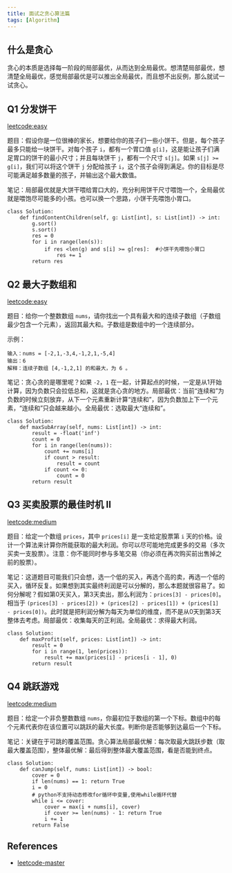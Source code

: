 ```yaml
---
title: 面试之贪心算法篇
tags: [Algorithm]
---
```


## 什么是贪心
贪心的本质是选择每一阶段的局部最优，从而达到全局最优。想清楚局部最优，想清楚全局最优，感觉局部最优是可以推出全局最优，而且想不出反例，那么就试一试贪心。

## Q1 分发饼干
[leetcode:easy](https://leetcode-cn.com/problems/assign-cookies/)

题目：假设你是一位很棒的家长，想要给你的孩子们一些小饼干。但是，每个孩子最多只能给一块饼干。对每个孩子 `i`，都有一个胃口值 `g[i]`，这是能让孩子们满足胃口的饼干的最小尺寸；并且每块饼干 `j`，都有一个尺寸 `s[j]`。如果 `s[j] >= g[i]`，我们可以将这个饼干 `j` 分配给孩子 `i`，这个孩子会得到满足。你的目标是尽可能满足越多数量的孩子，并输出这个最大数值。

笔记：局部最优就是大饼干喂给胃口大的，充分利用饼干尺寸喂饱一个，全局最优就是喂饱尽可能多的小孩。也可以换一个思路，小饼干先喂饱小胃口。

```
class Solution:
    def findContentChildren(self, g: List[int], s: List[int]) -> int:
        g.sort()
        s.sort()
        res = 0
        for i in range(len(s)):
            if res <len(g) and s[i] >= g[res]:  #小饼干先喂饱小胃口
                res += 1
        return res
```

## Q2 最大子数组和
[leetcode:easy](https://leetcode-cn.com/problems/maximum-subarray/)

题目：给你一个整数数组 `nums`，请你找出一个具有最大和的连续子数组（子数组最少包含一个元素），返回其最大和。子数组是数组中的一个连续部分。

示例：
```
输入：nums = [-2,1,-3,4,-1,2,1,-5,4]
输出：6
解释：连续子数组 [4,-1,2,1] 的和最大，为 6 。
```

笔记：贪心贪的是哪里呢？如果 `-2`，`1` 在一起，计算起点的时候，一定是从1开始计算，因为负数只会拉低总和，这就是贪心贪的地方。局部最优：当前“连续和”为负数的时候立刻放弃，从下一个元素重新计算“连续和”，因为负数加上下一个元素，“连续和”只会越来越小。全局最优：选取最大“连续和”。

```
class Solution:
    def maxSubArray(self, nums: List[int]) -> int:
        result = -float('inf')
        count = 0
        for i in range(len(nums)):
            count += nums[i]
            if count > result:
                result = count
            if count <= 0:
                count = 0
        return result
```

## Q3 买卖股票的最佳时机 II
[leetcode:medium](https://leetcode-cn.com/problems/best-time-to-buy-and-sell-stock-ii/)

题目：给定一个数组 `prices`，其中 `prices[i]` 是一支给定股票第 `i` 天的价格。设计一个算法来计算你所能获取的最大利润。你可以尽可能地完成更多的交易（多次买卖一支股票）。注意：你不能同时参与多笔交易（你必须在再次购买前出售掉之前的股票）。

笔记：这道题目可能我们只会想，选一个低的买入，再选个高的卖，再选一个低的买入，循环反复。如果想到其实最终利润是可以分解的，那么本题就很容易了。如何分解呢？假如第0天买入，第3天卖出，那么利润为：`prices[3] - prices[0]`。相当于 `(prices[3] - prices[2]) + (prices[2] - prices[1]) + (prices[1] - prices[0])`。此时就是把利润分解为每天为单位的维度，而不是从0天到第3天整体去考虑。局部最优：收集每天的正利润。全局最优：求得最大利润。

```
class Solution:
    def maxProfit(self, prices: List[int]) -> int:
        result = 0
        for i in range(1, len(prices)):
            result += max(prices[i] - prices[i - 1], 0)
        return result
```

## Q4 跳跃游戏
[leetcode:medium](https://leetcode-cn.com/problems/jump-game/)

题目：给定一个非负整数数组 `nums`，你最初位于数组的第一个下标。数组中的每个元素代表你在该位置可以跳跃的最大长度。判断你是否能够到达最后一个下标。

笔记：关键在于可跳的覆盖范围。贪心算法局部最优解：每次取最大跳跃步数（取最大覆盖范围），整体最优解：最后得到整体最大覆盖范围，看是否能到终点。

```
class Solution:
    def canJump(self, nums: List[int]) -> bool:
        cover = 0
        if len(nums) == 1: return True
        i = 0
        # python不支持动态修改for循环中变量,使用while循环代替
        while i <= cover:
            cover = max(i + nums[i], cover)
            if cover >= len(nums) - 1: return True
            i += 1
        return False
```

## References
- [leetcode-master](https://github.com/youngyangyang04/leetcode-master)
